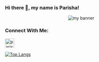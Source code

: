 ### Hi there 👋, my name is Parisha!

<p align="center">
<img src="https://github.com/ParishaCB/ParishaCB/assets/120040449/c6f88dad-c94d-4442-9dd6-22d240078512" alt="my banner">
</p>




### Connect With Me:
  
<a href="https://linkedin.com/in/parishab" target="blank">
  <img src="https://github.com/ParishaCB/images/blob/main/images/linkedin.png" alt="parishab" height="30" width="30" />
</a>



[![Top Langs](https://github-readme-stats.vercel.app/api/top-langs/?username=parishacb&layout=compact)](https://github.com/parishacb)

